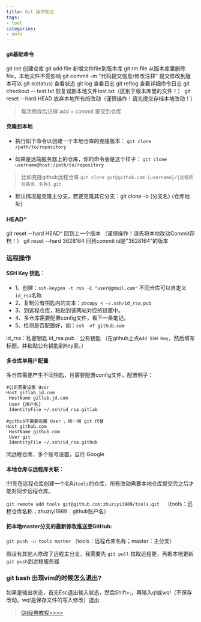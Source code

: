 ```yaml
---
title: Git 操作笔记
tags:
- tool
categories:
- note
---
```

#### git基础命令

git init 创建仓库
git add file  新增文件file到版本库
git rm file   从版本库里删除file，本地文件不受影响
git commit -m "代码提交信息/修改注释"  提交修改到版本可以
git s(status) 查看状态
git log  查看日志
git reflog 查看详细命令日志
git checkout -- test.txt   恢复误删本地文件test.txt（区别于版本库里的文件！）
git reset --hard HEAD  放弃本地所有的改动（谨慎操作！请先提交存档本地改动！）

> 每次修改后记得 add + commit 提交到仓库

#### 克隆到本地
* 执行如下命令以创建一个本地仓库的克隆版本：
`git clone /path/to/repository`

* 如果是远端服务器上的仓库，你的命令会是这个样子：
`git clone username@host:/path/to/repository`

> 比如克隆github远程仓库
> `git clone git@github.com:{username}/{远程项目路径、名称}.git`

* 默认情况是克隆主分支，若要克隆其它分支：git clone -b {分支名} {仓库地址}   

### HEAD^
git reset --hard HEAD^  回到上一个版本 （谨慎操作！请先将本地改动Commit存档！）
git reset --hard 3628164   回到commit id是"3628164"的版本

### 远程操作

#### SSH Key 钥匙：

* 1、创建：`ssh-keygen -t rsa -C "user@gmail.com"`
不同仓库可以自定义`id_rsa`名称
* 2、复制公有钥匙内的文本：`pbcopy < ~/.ssh/id_rsa.pub`
* 3、到远程仓库，粘贴到该网站对应的设置中。
* 4、多仓库需要配置config文件，看下一条笔记。
* 5、检测是否配置好，如：`ssh -vT github.com`

id_rsa：私密钥匙
id_rsa.pub：公有钥匙 （在github上点`Add SSH Key`，然后填写标题，并粘贴公有钥匙到Key里。）

#### 多仓库单用户配置

多仓库需要产生不同钥匙，且需要配置config文件，配置例子：

```
#公司需要设置 User
Host gitlab.jd.com
 HostName gitlab.jd.com
 User {用户名}
 IdentityFile ~/.ssh/id_rsa.gitlab

#github不需要设置 User ，统一用 git 代替
Host github.com
 HostName github.com
 User git
 IdentityFile ~/.ssh/id_rsa.github
 ```
同远程仓库，多个账号设置，自行 Google

#### 本地仓库与远程库关联：

!!!!先在远程仓库创建一个名叫`tools`的仓库，所有改动需要本地仓库提交完之后才能对同步远程仓库。

`git remote add tools git@github.com:zhuziyi1989/tools.git  `（tools：远程仓库名称；zhuziyi1989：github账户名）

#### 把本地master分支的最新修改推送至GitHub:

`git push -u tools master`   （tools：远程仓库名称；master：主分支）

假设有其他人修改了远程主分支，我需要先 `git pull` 拉取远程更，再把本地更新`git push`到远程服务器

### git bash 出现vim的时候怎么退出?

如果是输出状态，首先Esc退出输入状态，然后Shift+;，再输入q!或wq!（不保存改动，wq!是保存文件的写入修改）退出

> [Git经典教程>>>>](https://lvwzhen.gitbooks.io/git-tutorial/content/)
